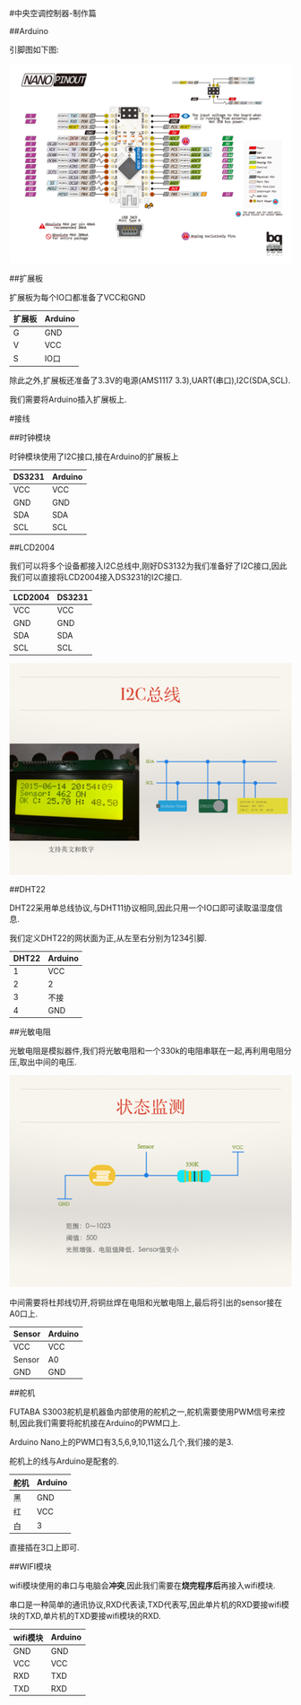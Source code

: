 #中央空调控制器-制作篇

##Arduino

引脚图如下图:

![](screen/nano.jpg)

##扩展板

扩展板为每个IO口都准备了VCC和GND

| 扩展板	| Arduino	|
|----	|----	|
| G	| GND	|
| V	| VCC	|
| S	| IO口	|

除此之外,扩展板还准备了3.3V的电源(AMS1117 3.3),UART(串口),I2C(SDA,SCL).

我们需要将Arduino插入扩展板上.

#接线

##时钟模块

时钟模块使用了I2C接口,接在Arduino的扩展板上

| DS3231	| Arduino	|
|----	|----	|
| VCC	| VCC	|
| GND	| GND	|
| SDA	| SDA	|
| SCL	| SCL	|

##LCD2004

我们可以将多个设备都接入I2C总线中,刚好DS3132为我们准备好了I2C接口,因此我们可以直接将LCD2004接入DS3231的I2C接口.

| LCD2004	| DS3231	|
|----	|----	|
| VCC	| VCC	|
| GND	| GND	|
| SDA	| SDA	|
| SCL	| SCL	|

![](screen/i2c.jpg)

##DHT22

DHT22采用单总线协议,与DHT11协议相同,因此只用一个IO口即可读取温湿度信息.

我们定义DHT22的网状面为正,从左至右分别为1234引脚.

| DHT22	| Arduino	|
|----	|----	|
| 1	| VCC	|
| 2	| 2	|
| 3	| 不接	|
| 4	| GND	|

##光敏电阻

光敏电阻是模拟器件,我们将光敏电阻和一个330k的电阻串联在一起,再利用电阻分压,取出中间的电压.

![](screen/sensor.jpg)

中间需要将杜邦线切开,将铜丝焊在电阻和光敏电阻上,最后将引出的sensor接在A0口上.

| Sensor	| Arduino	|
|----	|----	|
| VCC	| VCC	|
| Sensor	| A0	|
| GND	| GND	|

##舵机

FUTABA S3003舵机是机器鱼内部使用的舵机之一,舵机需要使用PWM信号来控制,因此我们需要将舵机接在Arduino的PWM口上.

Arduino Nano上的PWM口有3,5,6,9,10,11这么几个,我们接的是3.

舵机上的线与Arduino是配套的.

| 舵机	| Arduino	|
|----	|----	|
| 黑	| GND	|
| 红	| VCC	|
| 白	| 3	|

直接插在3口上即可.

##WIFI模块

wifi模块使用的串口与电脑会**冲突**,因此我们需要在**烧完程序后**再接入wifi模块.

串口是一种简单的通讯协议,RXD代表读,TXD代表写,因此单片机的RXD要接wifi模块的TXD,单片机的TXD要接wifi模块的RXD.

| wifi模块	| Arduino	|
| ----	| ----	|
| GND	| GND	|
| VCC	| VCC	|
| RXD	| TXD	|
| TXD	| RXD	|